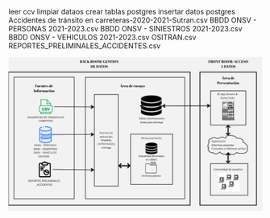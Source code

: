 leer ccv
limpiar dataos 
crear tablas postgres
insertar datos postgres
Accidentes de tránsito en carreteras-2020-2021-Sutran.csv
BBDD ONSV - PERSONAS 2021-2023.csv
BBDD ONSV - SINIESTROS 2021-2023.csv
BBDD ONSV - VEHICULOS 2021-2023.csv
OSITRAN.csv
REPORTES_PRELIMINALES_ACCIDENTES.csv

![](https://github.com/RenzoAr10/Grupo_10_Sutran_25_II_SIN/blob/main/images/diagrama_etl.jpg)
